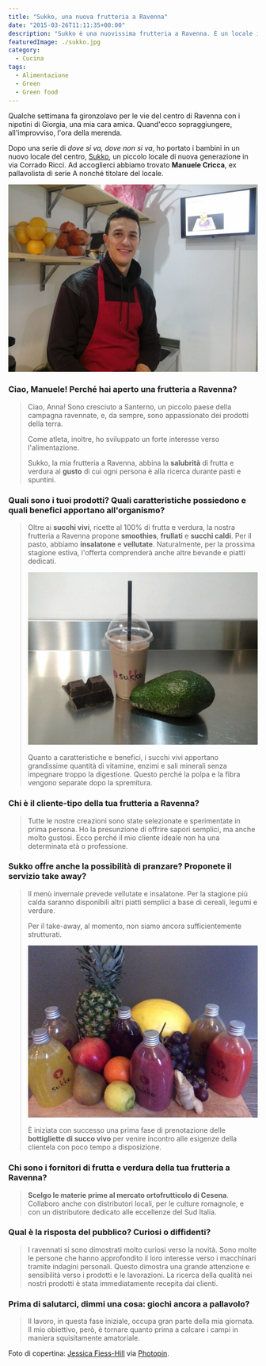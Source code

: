 ```yaml
---
title: "Sukko, una nuova frutteria a Ravenna"
date: "2015-03-26T11:11:35+00:00"
description: "Sukko è una nuovissima frutteria a Ravenna. È un locale in cui le protagoniste sono frutta e verdura in tutta la loro fresca genuinità."
featuredImage: ./sukko.jpg
category:
  - Cucina
tags:
  - Alimentazione
  - Green
  - Green food
---
```


Qualche settimana fa gironzolavo per le vie del centro di Ravenna con i nipotini di Giorgia, una mia cara amica. Quand'ecco sopraggiungere, all'improvviso, l'ora della merenda.

Dopo una serie di _dove si va, dove non si va_, ho portato i bambini in un nuovo locale del centro, [Sukko](https://www.facebook.com/pages/Sukko/847827491948339?ref=ts&fref=ts), un piccolo locale di nuova generazione in via Corrado Ricci.
Ad accoglierci abbiamo trovato **Manuele Cricca**, ex pallavolista di serie A nonché titolare del locale.

![Manuele Cricca](./manuele-cricca.jpg)

### Ciao, Manuele! Perché hai aperto una frutteria a Ravenna?

> Ciao, Anna! Sono cresciuto a Santerno, un piccolo paese della campagna ravennate, e, da sempre, sono appassionato dei prodotti della terra.
>
> Come atleta, inoltre, ho sviluppato un forte interesse verso l'alimentazione.
>
> Sukko, la mia frutteria a Ravenna, abbina la **salubrità** di frutta e verdura al **gusto** di cui ogni persona è alla ricerca durante pasti e spuntini.

### Quali sono i tuoi prodotti? Quali caratteristiche possiedono e quali benefici apportano all'organismo?

> Oltre ai **succhi vivi**, ricette al 100% di frutta e verdura, la nostra frutteria a Ravenna propone **smoothies**, **frullati** e **succhi caldi**. Per il pasto, abbiamo **insalatone** e **vellutate**. Naturalmente, per la prossima stagione estiva, l'offerta comprenderà anche altre bevande e piatti dedicati.
>
> ![Sukko](./sukko-1.jpg)
>
> Quanto a caratteristiche e benefici, i succhi vivi apportano grandissime quantità di vitamine, enzimi e sali minerali senza impegnare troppo la digestione. Questo perché la polpa e la fibra vengono separate dopo la spremitura.

### Chi è il cliente-tipo della tua frutteria a Ravenna?

> Tutte le nostre creazioni sono state selezionate e sperimentate in prima persona. Ho la presunzione di offrire sapori semplici, ma anche molto gustosi. Ecco perché il mio cliente ideale non ha una determinata età o professione.

### Sukko offre anche la possibilità di pranzare? Proponete il servizio take away?

> Il menù invernale prevede vellutate e insalatone. Per la stagione più calda saranno disponibili altri piatti semplici a base di cereali, legumi e verdure.
>
> Per il take-away, al momento, non siamo ancora sufficientemente strutturati.
>
> ![Sukko](./sukko-4.jpg)
>
> È iniziata con successo una prima fase di prenotazione delle **bottigliette di succo vivo** per venire incontro alle esigenze della clientela con poco tempo a disposizione.

### Chi sono i fornitori di frutta e verdura della tua frutteria a Ravenna?

> **Scelgo le materie prime al mercato ortofrutticolo di Cesena**. Collaboro anche con distributori locali, per le culture romagnole, e con un distributore dedicato alle eccellenze del Sud Italia.

### Qual è la risposta del pubblico? Curiosi o diffidenti?

> I ravennati si sono dimostrati molto curiosi verso la novità. Sono molte le persone che hanno approfondito il loro interesse verso i macchinari tramite indagini personali. Questo dimostra una grande attenzione e sensibilità verso i prodotti e le lavorazioni. La ricerca della qualità nei nostri prodotti è stata immediatamente recepita dai clienti.

### Prima di salutarci, dimmi una cosa: giochi ancora a pallavolo?

> Il lavoro, in questa fase iniziale, occupa gran parte della mia giornata. Il mio obiettivo, però, è tornare quanto prima a calcare i campi in maniera squisitamente amatoriale.

Foto di copertina: [Jessica Fiess-Hill](http://www.flickr.com/photos/13499683@N00/7178714273) via [Photopin](http://photopin.com).
